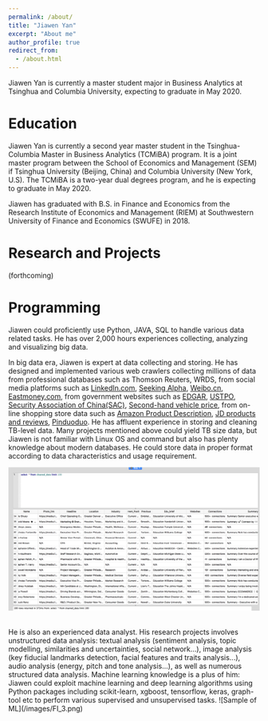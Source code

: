 ```yaml
---
permalink: /about/
title: "Jiawen Yan"
excerpt: "About me"
author_profile: true
redirect_from: 
  - /about.html
---
```


Jiawen Yan is currently a master student major in Business Analytics at Tsinghua and Columbia University, expecting to graduate in May 2020. 

Education 
======
Jiawen Yan is currently a second year master student in the Tsinghua-Columbia Master in Business Analytics (TCMiBA) program. It is a joint master program between the School of Economics and Management (SEM) if Tsinghua University (Beijing, China) and Columbia University (New York, U.S). The TCMiBA is a two-year dual degrees program, and he is expecting to graduate in May 2020. 

Jiawen has graduated with B.S. in Finance and Economics from the Research Institute of Economics and Management (RIEM) at Southwestern University of Finance and Economics (SWUFE) in 2018. 


Research and Projects
======
(forthcoming)


Programming
======
Jiawen could proficiently use Python, JAVA, SQL to handle various data related tasks. He has over 2,000 hours experiences collecting, analyzing and visualizing big data. 

In big data era, Jiawen is expert at data collecting and storing. He has designed and implemented various web crawlers collecting millions of data from professional databases such as Thomson Reuters, WRDS, from social media platforms such as [LinkedIn.com](https://linkedin.com), [Seeking Alpha](https://seekingalpha.com), [Weibo.cn](http://weibo.cn), [Eastmoney.com](http://eastmoney.com), from government websites such as [EDGAR](https://www.sec.gov/edgar/searchedgar/companysearch.html), [USTPO](https://www.uspto.gov), [Security Association of China(SAC)](http://www.sac.net.cn), [Second-hand vehicle price](http://www.jxjc.com/jx2sc/car_list_succ?page=1&pagesize=100), from on-line shopping store data such as [Amazon Product Description](https://amazon.com), [JD products and reviews](https://jd.com), [Pinduoduo](http://www.pinduoduo.com). He has affluent experience in storing and cleaning TB-level data. Many projects mentioned above could yield TB size data, but Jiawen is not familiar with Linux OS and command but also has plenty knowledge about modern databases. He could store data in proper format according to data characteristics and usage requirement. 

![Sample of LinkedIn Data](/images/db.png)

<br>
He is also an experienced data analyst. His research projects involves unstructured data analysis: textual analysis (sentiment analysis, topic modelling, similarities and uncertainties, social network...), image analysis (key fiducial landmarks detection, facial features and traits analysis...), audio analysis (energy, pitch and tone analysis...), as well as numerous structured data analysis. Machine learning knowledge is a plus of him: Jiawen could exploit machine learning and deep learning algorithms using Python packages including scikit-learn, xgboost, tensorflow, keras, graph-tool etc to perform various supervised and unsupervised tasks.
![Sample of ML](/images/FI_3.png)









































